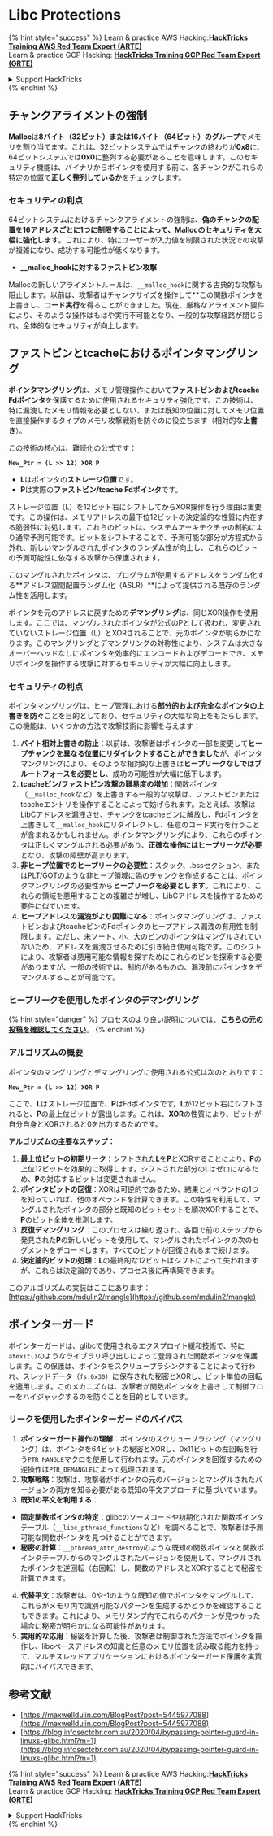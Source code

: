 # Libc Protections

{% hint style="success" %}
Learn & practice AWS Hacking:<img src="/.gitbook/assets/arte.png" alt="" data-size="line">[**HackTricks Training AWS Red Team Expert (ARTE)**](https://training.hacktricks.xyz/courses/arte)<img src="/.gitbook/assets/arte.png" alt="" data-size="line">\
Learn & practice GCP Hacking: <img src="/.gitbook/assets/grte.png" alt="" data-size="line">[**HackTricks Training GCP Red Team Expert (GRTE)**<img src="/.gitbook/assets/grte.png" alt="" data-size="line">](https://training.hacktricks.xyz/courses/grte)

<details>

<summary>Support HackTricks</summary>

* Check the [**subscription plans**](https://github.com/sponsors/carlospolop)!
* **Join the** 💬 [**Discord group**](https://discord.gg/hRep4RUj7f) or the [**telegram group**](https://t.me/peass) or **follow** us on **Twitter** 🐦 [**@hacktricks\_live**](https://twitter.com/hacktricks\_live)**.**
* **Share hacking tricks by submitting PRs to the** [**HackTricks**](https://github.com/carlospolop/hacktricks) and [**HackTricks Cloud**](https://github.com/carlospolop/hacktricks-cloud) github repos.

</details>
{% endhint %}

## チャンクアライメントの強制

**Malloc**は**8バイト（32ビット）または16バイト（64ビット）のグループ**でメモリを割り当てます。これは、32ビットシステムではチャンクの終わりが**0x8**に、64ビットシステムでは**0x0**に整列する必要があることを意味します。このセキュリティ機能は、バイナリからポインタを使用する前に、各チャンクがこれらの特定の位置で**正しく整列しているか**をチェックします。

### セキュリティの利点

64ビットシステムにおけるチャンクアライメントの強制は、**偽のチャンクの配置を16アドレスごとに1つに制限することによって、Mallocのセキュリティを大幅に強化します**。これにより、特にユーザーが入力値を制限された状況での攻撃が複雑になり、成功する可能性が低くなります。

* **\_\_malloc\_hookに対するファストビン攻撃**

Mallocの新しいアライメントルールは、`__malloc_hook`に関する古典的な攻撃も阻止します。以前は、攻撃者はチャンクサイズを操作して**この関数ポインタを上書きし、**コード実行**を得ることができました。現在、厳格なアライメント要件により、そのような操作はもはや実行不可能となり、一般的な攻撃経路が閉じられ、全体的なセキュリティが向上します。

## ファストビンとtcacheにおけるポインタマングリング

**ポインタマングリング**は、メモリ管理操作において**ファストビンおよびtcache Fdポインタ**を保護するために使用されるセキュリティ強化です。この技術は、特に漏洩したメモリ情報を必要としない、または既知の位置に対してメモリ位置を直接操作するタイプのメモリ攻撃戦術を防ぐのに役立ちます（相対的な**上書き**）。

この技術の核心は、難読化の公式です：

**`New_Ptr = (L >> 12) XOR P`**

* **L**はポインタの**ストレージ位置**です。
* **P**は実際の**ファストビン/tcache Fdポインタ**です。

ストレージ位置（L）を12ビット右にシフトしてからXOR操作を行う理由は重要です。この操作は、メモリアドレスの最下位12ビットの決定論的な性質に内在する脆弱性に対処します。これらのビットは、システムアーキテクチャの制約により通常予測可能です。ビットをシフトすることで、予測可能な部分が方程式から外れ、新しいマングルされたポインタのランダム性が向上し、これらのビットの予測可能性に依存する攻撃から保護されます。

このマングルされたポインタは、プログラムが使用するアドレスをランダム化する**アドレス空間配置ランダム化（ASLR）**によって提供される既存のランダム性を活用します。

ポインタを元のアドレスに戻すための**デマングリング**は、同じXOR操作を使用します。ここでは、マングルされたポインタが公式のPとして扱われ、変更されていないストレージ位置（L）とXORされることで、元のポインタが明らかになります。このマングリングとデマングリングの対称性により、システムは大きなオーバーヘッドなしにポインタを効率的にエンコードおよびデコードでき、メモリポインタを操作する攻撃に対するセキュリティが大幅に向上します。

### セキュリティの利点

ポインタマングリングは、ヒープ管理における**部分的および完全なポインタの上書きを防ぐ**ことを目的としており、セキュリティの大幅な向上をもたらします。この機能は、いくつかの方法で攻撃技術に影響を与えます：

1. **バイト相対上書きの防止**：以前は、攻撃者はポインタの一部を変更して**ヒープチャンクを異なる位置にリダイレクトすることができました**が、ポインタマングリングにより、そのような相対的な上書きは**ヒープリークなしではブルートフォースを必要とし**、成功の可能性が大幅に低下します。
2. **tcacheビン/ファストビン攻撃の難易度の増加**：関数ポインタ（`__malloc_hook`など）を上書きする一般的な攻撃は、ファストビンまたはtcacheエントリを操作することによって妨げられます。たとえば、攻撃はLibCアドレスを漏洩させ、チャンクをtcacheビンに解放し、Fdポインタを上書きして`__malloc_hook`にリダイレクトし、任意のコード実行を行うことが含まれるかもしれません。ポインタマングリングにより、これらのポインタは正しくマングルされる必要があり、**正確な操作にはヒープリークが必要**となり、攻撃の障壁が高まります。
3. **非ヒープ位置でのヒープリークの必要性**：スタック、.bssセクション、またはPLT/GOTのような非ヒープ領域に偽のチャンクを作成することは、ポインタマングリングの必要性から**ヒープリークを必要とします**。これにより、これらの領域を悪用することの複雑さが増し、LibCアドレスを操作するための要件に似ています。
4. **ヒープアドレスの漏洩がより困難になる**：ポインタマングリングは、ファストビンおよびtcacheビンのFdポインタのヒープアドレス漏洩の有用性を制限します。ただし、未ソート、小、大のビンのポインタはマングルされていないため、アドレスを漏洩させるために引き続き使用可能です。このシフトにより、攻撃者は悪用可能な情報を探すためにこれらのビンを探索する必要がありますが、一部の技術では、制約があるものの、漏洩前にポインタをデマングルすることが可能です。

### **ヒープリークを使用したポインタのデマングリング**

{% hint style="danger" %}
プロセスのより良い説明については、[**こちらの元の投稿を確認してください**](https://maxwelldulin.com/BlogPost?post=5445977088)。
{% endhint %}

### アルゴリズムの概要

ポインタのマングリングとデマングリングに使用される公式は次のとおりです：&#x20;

**`New_Ptr = (L >> 12) XOR P`**

ここで、**L**はストレージ位置で、**P**はFdポインタです。**L**が12ビット右にシフトされると、**P**の最上位ビットが露出します。これは、**XOR**の性質により、ビットが自分自身とXORされると0を出力するためです。

**アルゴリズムの主要なステップ：**

1. **最上位ビットの初期リーク**：シフトされた**L**を**P**とXORすることにより、**P**の上位12ビットを効果的に取得します。シフトされた部分の**L**はゼロになるため、**P**の対応するビットは変更されません。
2. **ポインタビットの回復**：XORは可逆的であるため、結果とオペランドの1つを知っていれば、他のオペランドを計算できます。この特性を利用して、マングルされたポインタの部分と既知のビットセットを順次XORすることで、**P**のビット全体を推測します。
3. **反復デマングリング**：このプロセスは繰り返され、各回で前のステップから発見された**P**の新しいビットを使用して、マングルされたポインタの次のセグメントをデコードします。すべてのビットが回復されるまで続けます。
4. **決定論的ビットの処理**：**L**の最終的な12ビットはシフトによって失われますが、これらは決定論的であり、プロセス後に再構築できます。

このアルゴリズムの実装はここにあります：[https://github.com/mdulin2/mangle](https://github.com/mdulin2/mangle)

## ポインターガード

ポインターガードは、glibcで使用されるエクスプロイト緩和技術で、特に`atexit()`のようなライブラリ呼び出しによって登録された関数ポインタを保護します。この保護は、ポインタをスクリューブラシングすることによって行われ、スレッドデータ（`fs:0x30`）に保存された秘密とXORし、ビット単位の回転を適用します。このメカニズムは、攻撃者が関数ポインタを上書きして制御フローをハイジャックするのを防ぐことを目的としています。

### **リークを使用したポインターガードのバイパス**

1. **ポインターガード操作の理解**：ポインタのスクリューブラシング（マングリング）は、ポインタを64ビットの秘密とXORし、0x11ビットの左回転を行う`PTR_MANGLE`マクロを使用して行われます。元のポインタを回復するための逆操作は`PTR_DEMANGLE`によって処理されます。
2. **攻撃戦略**：攻撃は、攻撃者がポインタの元のバージョンとマングルされたバージョンの両方を知る必要がある既知の平文アプローチに基づいています。
3. **既知の平文を利用する**：
* **固定関数ポインタの特定**：glibcのソースコードや初期化された関数ポインタテーブル（`__libc_pthread_functions`など）を調べることで、攻撃者は予測可能な関数ポインタを見つけることができます。
* **秘密の計算**：`__pthread_attr_destroy`のような既知の関数ポインタと関数ポインタテーブルからのマングルされたバージョンを使用して、マングルされたポインタを逆回転（右回転）し、関数のアドレスとXORすることで秘密を計算できます。
4. **代替平文**：攻撃者は、0や-1のような既知の値でポインタをマングルして、これらがメモリ内で識別可能なパターンを生成するかどうかを確認することもできます。これにより、メモリダンプ内でこれらのパターンが見つかった場合に秘密が明らかになる可能性があります。
5. **実用的な応用**：秘密を計算した後、攻撃者は制御された方法でポインタを操作し、libcベースアドレスの知識と任意のメモリ位置を読み取る能力を持って、マルチスレッドアプリケーションにおけるポインターガード保護を実質的にバイパスできます。

## 参考文献

* [https://maxwelldulin.com/BlogPost?post=5445977088](https://maxwelldulin.com/BlogPost?post=5445977088)
* [https://blog.infosectcbr.com.au/2020/04/bypassing-pointer-guard-in-linuxs-glibc.html?m=1](https://blog.infosectcbr.com.au/2020/04/bypassing-pointer-guard-in-linuxs-glibc.html?m=1)

{% hint style="success" %}
Learn & practice AWS Hacking:<img src="/.gitbook/assets/arte.png" alt="" data-size="line">[**HackTricks Training AWS Red Team Expert (ARTE)**](https://training.hacktricks.xyz/courses/arte)<img src="/.gitbook/assets/arte.png" alt="" data-size="line">\
Learn & practice GCP Hacking: <img src="/.gitbook/assets/grte.png" alt="" data-size="line">[**HackTricks Training GCP Red Team Expert (GRTE)**<img src="/.gitbook/assets/grte.png" alt="" data-size="line">](https://training.hacktricks.xyz/courses/grte)

<details>

<summary>Support HackTricks</summary>

* Check the [**subscription plans**](https://github.com/sponsors/carlospolop)!
* **Join the** 💬 [**Discord group**](https://discord.gg/hRep4RUj7f) or the [**telegram group**](https://t.me/peass) or **follow** us on **Twitter** 🐦 [**@hacktricks\_live**](https://twitter.com/hacktricks\_live)**.**
* **Share hacking tricks by submitting PRs to the** [**HackTricks**](https://github.com/carlospolop/hacktricks) and [**HackTricks Cloud**](https://github.com/carlospolop/hacktricks-cloud) github repos.

</details>
{% endhint %}
